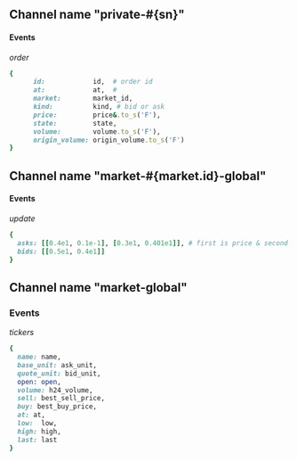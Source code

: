 ## Channel name "private-#{sn}"

#### Events

*order*
```ruby
{
      id:            id,  # order id
      at:            at,  # 
      market:        market_id,
      kind:          kind, # bid or ask
      price:         price&.to_s('F'),
      state:         state,
      volume:        volume.to_s('F'),
      origin_volume: origin_volume.to_s('F')
}
```


## Channel name "market-#{market.id}-global"

#### Events 

*update*


```ruby
{
  asks: [[0.4e1, 0.1e-1], [0.3e1, 0.401e1]], # first is price & second is total volume
  bids: [[0.5e1, 0.4e1]]
}
```

## Channel name "market-global"

### Events

*tickers*

```ruby
{
  name: name,
  base_unit: ask_unit,
  quote_unit: bid_unit,
  open: open,
  volume: h24_volume,
  sell: best_sell_price,
  buy: best_buy_price,
  at: at,
  low:  low,
  high: high,
  last: last
}

```
